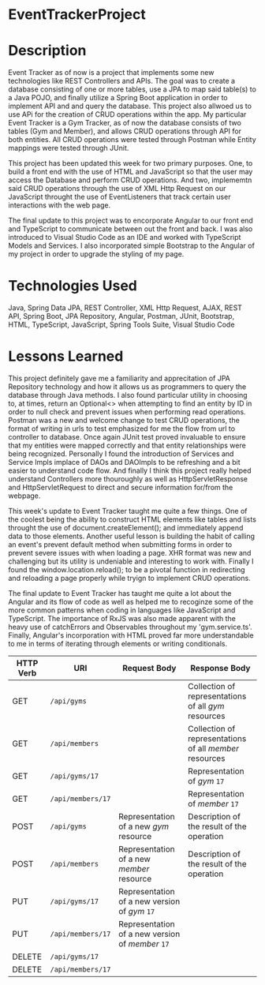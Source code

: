 # EventTrackerProject

# Description
Event Tracker as of now is a project that implements some new technologies like REST Controllers and APIs. The goal was to create a database consisting of one or more tables, use a JPA to map said 
table(s) to a Java POJO, and finally utilize a Spring Boot application in order to implement API and and query the database. This project also allwoed us to use APi for the creation of CRUD operations within the app. My particular Event Tracker is a Gym Tracker, as of now the database consists of two tables (Gym and Member), and allows CRUD operations through API for both entities. All CRUD operations were tested through Postman while Entity mappings were tested through JUnit.

This project has been updated this week for two primary purposes. One, to build a front end with the use of HTML and JavaScript so that the user may access the Database and perform CRUD operations. And two, implememtn said CRUD operations through the use of XML Http Request on our JavaScript throught the use of EventListeners that track certain user interactions with the web page. 

The final update to this project was to encorporate Angular to our front end and TypeScript to communicate between out the front and back. I was also introduced to Visual Studio Code as an IDE and worked with TypeScript Models and Services. I also incorporated simple Bootstrap to the Angular of my project in order to upgrade the styling of my page.



# Technologies Used
Java, Spring Data JPA, REST Controller, XML Http Request, AJAX, REST API, Spring Boot, JPA Repository, Angular, Postman, JUnit, Bootstrap, HTML, TypeScript, JavaScript, Spring Tools Suite, Visual Studio Code

# Lessons Learned
This project definitely gave me a familiarity and apprecitation of JPA Repository technology and how it allows us as programmers to query the database through Java methods. I also found particular utility in choosing to, at times, return an Optional<> when attempting to find an entity by ID in order to null check and prevent issues when performing read operations. Postman was a new and welcome change to test CRUD operations, the format of writing in urls to test emphasized for me the flow from url to controller to database. Once again JUnit test proved invaluable to ensure that my entities were mapped correctly and that entity relationships were being recognized. Personally I found the introduction of Services and Service Impls implace of DAOs and DAOImpls to be refreshing and a bit easier to understand code flow. And finally I think this project really helped understand Controllers more thouroughly as well as HttpServletResponse and HttpServletRequest to direct and secure information for/from the webpage.

This week's update to Event Tracker taught me quite a few things. One of the coolest being the ability to construct HTML elements like tables and lists throught the use of document.createElement(); and immediately append data to those elements. Another useful lesson is building the habit of calling an event's prevent default method when submitting forms in order to prevent severe issues with when loading a page. XHR format was new and challenging but its utility is undeniable and interesting to work with. Finally I found the window.location.reload(); to be a pivotal function in redirecting and reloading a page properly while tryign to implement CRUD operations.

The final update to Event Tracker has taught me quite a lot about the Angular and its flow of code as well as helped me to recoginze some of the more common patterns when coding in languages like JavaScript and TypeScript. The importance of RxJS was also made apparent with the heavy use of catchErrors and Observables throughout my 'gym.service.ts'. Finally, Angular's incorporation with HTML proved far more understandable to me in terms of iterating through elements or writing conditionals.

| HTTP Verb | URI                  | Request Body | Response Body |
|-----------|----------------------|--------------|---------------|
| GET       | `/api/gyms`      	   |   			  | Collection of representations of all _gym_ resources    |collection** endpoint |
| GET		| `/api/members`	   |			  | Collection of representations of all _member_ resources |collection** endpoint |
| GET       | `/api/gyms/17`   	   |              | Representation of _gym_ `17` 							|
| GET       | `/api/members/17`    |              | Representation of _member_ `17` 						|
| POST      | `/api/gyms`      	   | Representation of a new _gym_ resource 		   | Description of the result of the operation | **
| POST      | `/api/members`       | Representation of a new _member_ resource 		   | Description of the result of the operation | **
| PUT       | `/api/gyms/17`   	   | Representation of a new version of _gym_ `17` 	   |
| PUT       | `/api/members/17`    | Representation of a new version of _member_ `17`  |
| DELETE    | `/api/gyms/17`   	   |             | |
| DELETE    | `/api/members/17`    |             | |